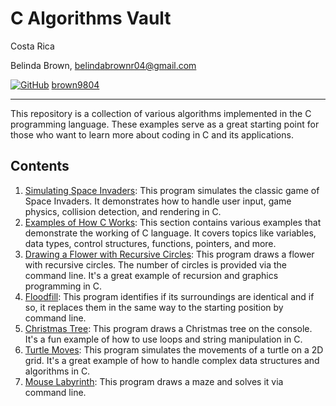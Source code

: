 # C Algorithms Vault

Costa Rica

Belinda Brown, belindabrownr04@gmail.com

[![GitHub](https://img.shields.io/badge/--181717?logo=github&logoColor=ffffff)](https://github.com/)
[brown9804](https://github.com/brown9804)

----------

This repository is a collection of various algorithms implemented in the C programming language. These examples serve as a great starting point for those who want to learn more about coding in C and its applications.

## Contents

1. [Simulating Space Invaders](./SpaceInvaders/README.md): This program simulates the classic game of Space Invaders. It demonstrates how to handle user input, game physics, collision detection, and rendering in C.
2. [Examples of How C Works](./BeginnerExercises/README.md): This section contains various examples that demonstrate the working of C language. It covers topics like variables, data types, control structures, functions, pointers, and more.
3. [Drawing a Flower with Recursive Circles](./CircleFlowers/README.md): This program draws a flower with recursive circles. The number of circles is provided via the command line. It's a great example of recursion and graphics programming in C.
4. [Floodfill](./Floodfill/README.md): This program identifies if its surroundings are identical and if so, it replaces them in the same way to the starting position by command line.
5. [Christmas Tree](./ChristmasTree/README.md): This program draws a Christmas tree on the console. It's a fun example of how to use loops and string manipulation in C.
6. [Turtle Moves](./TurtlesMoves/README.md): This program simulates the movements of a turtle on a 2D grid. It's a great example of how to handle complex data structures and algorithms in C.
7. [Mouse Labyrinth](./MouseLabyrinth/README.md): This program draws a maze and solves it via command line.